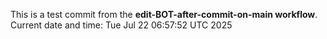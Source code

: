 This is a test commit from the **edit-BOT-after-commit-on-main workflow**.
Current date and time: Tue Jul 22 06:57:52 UTC 2025
